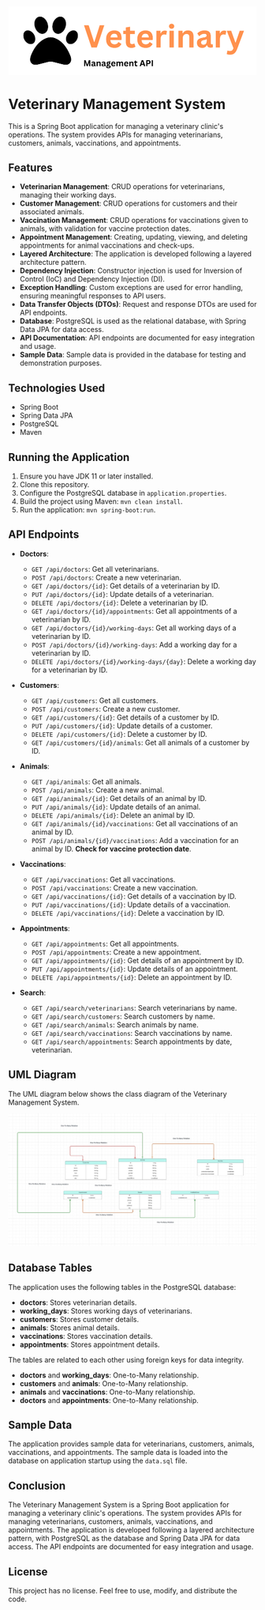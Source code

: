 ![veterinary](/static/logo.png)

# Veterinary Management System

This is a Spring Boot application for managing a veterinary clinic's operations. The system provides APIs for managing veterinarians, customers, animals, vaccinations, and appointments.

## Features

- **Veterinarian Management**: CRUD operations for veterinarians, managing their working days.
- **Customer Management**: CRUD operations for customers and their associated animals.
- **Vaccination Management**: CRUD operations for vaccinations given to animals, with validation for vaccine protection dates.
- **Appointment Management**: Creating, updating, viewing, and deleting appointments for animal vaccinations and check-ups.
- **Layered Architecture**: The application is developed following a layered architecture pattern.
- **Dependency Injection**: Constructor injection is used for Inversion of Control (IoC) and Dependency Injection (DI).
- **Exception Handling**: Custom exceptions are used for error handling, ensuring meaningful responses to API users.
- **Data Transfer Objects (DTOs)**: Request and response DTOs are used for API endpoints.
- **Database**: PostgreSQL is used as the relational database, with Spring Data JPA for data access.
- **API Documentation**: API endpoints are documented for easy integration and usage.
- **Sample Data**: Sample data is provided in the database for testing and demonstration purposes.

## Technologies Used

- Spring Boot
- Spring Data JPA
- PostgreSQL
- Maven

## Running the Application

1. Ensure you have JDK 11 or later installed.
2. Clone this repository.
3. Configure the PostgreSQL database in `application.properties`.
4. Build the project using Maven: `mvn clean install`.
5. Run the application: `mvn spring-boot:run`.

## API Endpoints

- **Doctors**:
  - `GET /api/doctors`: Get all veterinarians.
  - `POST /api/doctors`: Create a new veterinarian.
  - `GET /api/doctors/{id}`: Get details of a veterinarian by ID.
  - `PUT /api/doctors/{id}`: Update details of a veterinarian.
  - `DELETE /api/doctors/{id}`: Delete a veterinarian by ID.
  - `GET /api/doctors/{id}/appointments`: Get all appointments of a veterinarian by ID.
  - `GET /api/doctors/{id}/working-days`: Get all working days of a veterinarian by ID.
  - `POST /api/doctors/{id}/working-days`: Add a working day for a veterinarian by ID.
  - `DELETE /api/doctors/{id}/working-days/{day}`: Delete a working day for a veterinarian by ID.

- **Customers**:
  - `GET /api/customers`: Get all customers.
  - `POST /api/customers`: Create a new customer.
  - `GET /api/customers/{id}`: Get details of a customer by ID.
  - `PUT /api/customers/{id}`: Update details of a customer.
  - `DELETE /api/customers/{id}`: Delete a customer by ID.
  - `GET /api/customers/{id}/animals`: Get all animals of a customer by ID.

- **Animals**:
  - `GET /api/animals`: Get all animals.
  - `POST /api/animals`: Create a new animal.
  - `GET /api/animals/{id}`: Get details of an animal by ID.
  - `PUT /api/animals/{id}`: Update details of an animal.
  - `DELETE /api/animals/{id}`: Delete an animal by ID.
  - `GET /api/animals/{id}/vaccinations`: Get all vaccinations of an animal by ID.
  - `POST /api/animals/{id}/vaccinations`: Add a vaccination for an animal by ID. **Check for vaccine protection date**.

- **Vaccinations**:
  - `GET /api/vaccinations`: Get all vaccinations.
  - `POST /api/vaccinations`: Create a new vaccination.
  - `GET /api/vaccinations/{id}`: Get details of a vaccination by ID.
  - `PUT /api/vaccinations/{id}`: Update details of a vaccination.
  - `DELETE /api/vaccinations/{id}`: Delete a vaccination by ID.

- **Appointments**:
  - `GET /api/appointments`: Get all appointments.
  - `POST /api/appointments`: Create a new appointment.
  - `GET /api/appointments/{id}`: Get details of an appointment by ID.
  - `PUT /api/appointments/{id}`: Update details of an appointment.
  - `DELETE /api/appointments/{id}`: Delete an appointment by ID.

- **Search**:
  - `GET /api/search/veterinarians`: Search veterinarians by name.
  - `GET /api/search/customers`: Search customers by name.
  - `GET /api/search/animals`: Search animals by name.
  - `GET /api/search/vaccinations`: Search vaccinations by name.
  - `GET /api/search/appointments`: Search appointments by date, veterinarian.

## UML Diagram

The UML diagram below shows the class diagram of the Veterinary Management System.

![UML Diagram](/static/uml.jpeg)

## Database Tables

The application uses the following tables in the PostgreSQL database:

- **doctors**: Stores veterinarian details.
- **working_days**: Stores working days of veterinarians.
- **customers**: Stores customer details.
- **animals**: Stores animal details.
- **vaccinations**: Stores vaccination details.
- **appointments**: Stores appointment details.

The tables are related to each other using foreign keys for data integrity.

- **doctors** and **working_days**: One-to-Many relationship.
- **customers** and **animals**: One-to-Many relationship.
- **animals** and **vaccinations**: One-to-Many relationship.
- **doctors** and **appointments**: One-to-Many relationship.



## Sample Data

The application provides sample data for veterinarians, customers, animals, vaccinations, and appointments. The sample data is loaded into the database on application startup using the `data.sql` file.

## Conclusion

The Veterinary Management System is a Spring Boot application for managing a veterinary clinic's operations. The system provides APIs for managing veterinarians, customers, animals, vaccinations, and appointments. The application is developed following a layered architecture pattern, with PostgreSQL as the database and Spring Data JPA for data access. The API endpoints are documented for easy integration and usage.

## License

This project has no license. Feel free to use, modify, and distribute the code.
